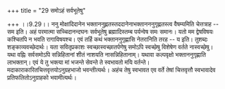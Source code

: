 +++
title = "29 समोऽहं सर्वभूतेषु"

+++
।।9.29।। ननु मोक्षादिदानेन भक्ताननुह्णतस्तददानेनाभक्तानननुगृह्णतस्त्व
वैषम्यमिति चेत्तत्राह -- सम इति। अहं परमात्मा सच्चिदानन्दघनः सर्वभूतेषु
ब्रह्मादिस्तम्ब पर्यन्वेष समः समानः। यतो मम द्वेषविषयः कश्चितपि न भवति
रागाविषयश्च। एवं तर्हि कथं भक्ताननुगृह्णासि नेतरानिति तरह -- य इति।
तुशब्दः शङ्काव्यवच्छेदार्थः। यता सवितृप्रकाशः स्वच्छास्वच्छातर्पणेषु
समोऽपि स्वच्छेषु विशेषेण वर्तते नास्वच्छेषु। यथा वह्निः सर्वसमोऽपि
सन्निहितानां शीतं नाशयति नासन्निहितानाम्। यथावा कल्पवृक्षो
भक्ताननुगृह्णाति लाभक्तान्। एवं ये तु भक्त्या मां भजन्ते सेवन्ते ते
स्वभावतो मयि वर्तन्ते। मदाकाराकारितचित्तवृत्तयोऽनुग्रहभाजो
भवन्तीत्यर्थः। अहंच तेषु स्वभावत एव वर्ते तेषां चित्तवृत्तौ स्वभावादेव
प्रतिफलितोऽनुग्राहको भवामीत्यर्थः।
